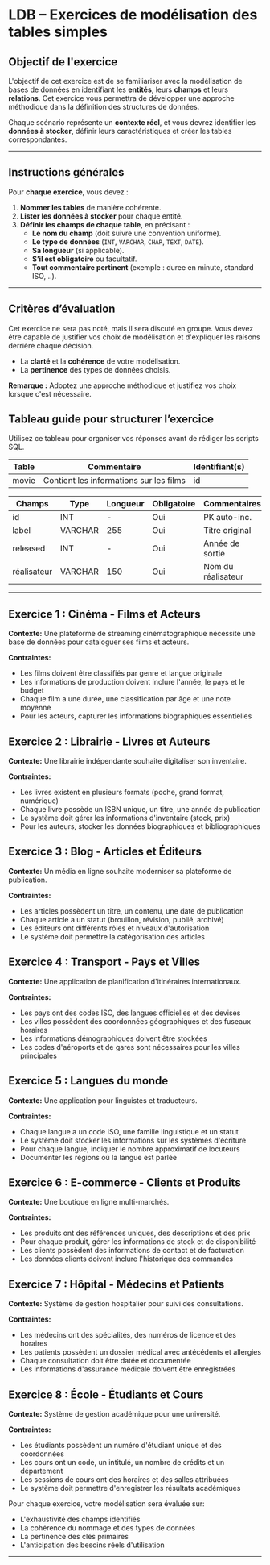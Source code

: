 # **LDB – Exercices de modélisation des tables simples**

## **Objectif de l'exercice**
L'objectif de cet exercice est de se familiariser avec la modélisation de bases de données en identifiant les **entités**, leurs **champs** et leurs **relations**. Cet exercice vous permettra de développer une approche méthodique dans la définition des structures de données.

Chaque scénario représente un **contexte réel**, et vous devrez identifier les **données à stocker**, définir leurs caractéristiques et créer les tables correspondantes.

---

## **Instructions générales**
Pour **chaque exercice**, vous devez :

1. **Nommer les tables** de manière cohérente.
2. **Lister les données à stocker** pour chaque entité.
3. **Définir les champs de chaque table**, en précisant :
   - **Le nom du champ** (doit suivre une convention uniforme).
   - **Le type de données** (`INT`, `VARCHAR`, `CHAR`, `TEXT`, `DATE`).
   - **Sa longueur** (si applicable).
   - **S’il est obligatoire** ou facultatif.
   - **Tout commentaire pertinent** (exemple : duree en minute, standard ISO, ..).

---

## **Critères d’évaluation**

Cet exercice ne sera pas noté, mais il sera discuté en groupe. Vous devez être capable de justifier vos choix de modélisation et d'expliquer les raisons derrière chaque décision.
- La **clarté** et la **cohérence** de votre modélisation.
- La **pertinence** des types de données choisis.


**Remarque :** Adoptez une approche méthodique et justifiez vos choix lorsque c'est nécessaire.  


## **Tableau guide pour structurer l’exercice**
Utilisez ce tableau pour organiser vos réponses avant de rédiger les scripts SQL.

| Table | Commentaire | Identifiant(s) |
|-----|------------|----------------|
| movie | Contient les informations sur les films | id |

| Champs | Type | Longueur | Obligatoire | Commentaires |
|-----|------|----------|-------------|--------------|
| id | INT | - | Oui | PK auto-inc. |
 | label | VARCHAR | 255 | Oui | Titre original  |
| released | INT | - | Oui | Année de sortie |
| réalisateur | VARCHAR | 150 | Oui | Nom du réalisateur |


---

## Exercice 1 : Cinéma - Films et Acteurs

**Contexte:** Une plateforme de streaming cinématographique nécessite une base de données pour cataloguer ses films et acteurs.

**Contraintes:**
- Les films doivent être classifiés par genre et langue originale
- Les informations de production doivent inclure l'année, le pays et le budget
- Chaque film a une durée, une classification par âge et une note moyenne
- Pour les acteurs, capturer les informations biographiques essentielles

## Exercice 2 : Librairie - Livres et Auteurs

**Contexte:** Une librairie indépendante souhaite digitaliser son inventaire.

**Contraintes:**
- Les livres existent en plusieurs formats (poche, grand format, numérique)
- Chaque livre possède un ISBN unique, un titre, une année de publication
- Le système doit gérer les informations d'inventaire (stock, prix)
- Pour les auteurs, stocker les données biographiques et bibliographiques

## Exercice 3 : Blog - Articles et Éditeurs

**Contexte:** Un média en ligne souhaite moderniser sa plateforme de publication.

**Contraintes:**
- Les articles possèdent un titre, un contenu, une date de publication
- Chaque article a un statut (brouillon, révision, publié, archivé)
- Les éditeurs ont différents rôles et niveaux d'autorisation
- Le système doit permettre la catégorisation des articles

## Exercice 4 : Transport - Pays et Villes

**Contexte:** Une application de planification d'itinéraires internationaux.

**Contraintes:**
- Les pays ont des codes ISO, des langues officielles et des devises
- Les villes possèdent des coordonnées géographiques et des fuseaux horaires
- Les informations démographiques doivent être stockées
- Les codes d'aéroports et de gares sont nécessaires pour les villes principales

## Exercice 5 : Langues du monde

**Contexte:** Une application pour linguistes et traducteurs.

**Contraintes:**
- Chaque langue a un code ISO, une famille linguistique et un statut
- Le système doit stocker les informations sur les systèmes d'écriture
- Pour chaque langue, indiquer le nombre approximatif de locuteurs
- Documenter les régions où la langue est parlée

## Exercice 6 : E-commerce - Clients et Produits

**Contexte:** Une boutique en ligne multi-marchés.

**Contraintes:**
- Les produits ont des références uniques, des descriptions et des prix
- Pour chaque produit, gérer les informations de stock et de disponibilité
- Les clients possèdent des informations de contact et de facturation
- Les données clients doivent inclure l'historique des commandes

## Exercice 7 : Hôpital - Médecins et Patients

**Contexte:** Système de gestion hospitalier pour suivi des consultations.

**Contraintes:**
- Les médecins ont des spécialités, des numéros de licence et des horaires
- Les patients possèdent un dossier médical avec antécédents et allergies
- Chaque consultation doit être datée et documentée
- Les informations d'assurance médicale doivent être enregistrées

## Exercice 8 : École - Étudiants et Cours

**Contexte:** Système de gestion académique pour une université.

**Contraintes:**
- Les étudiants possèdent un numéro d'étudiant unique et des coordonnées
- Les cours ont un code, un intitulé, un nombre de crédits et un département
- Les sessions de cours ont des horaires et des salles attribuées
- Le système doit permettre d'enregistrer les résultats académiques

Pour chaque exercice, votre modélisation sera évaluée sur:
- L'exhaustivité des champs identifiés
- La cohérence du nommage et des types de données
- La pertinence des clés primaires
- L'anticipation des besoins réels d'utilisation

---

